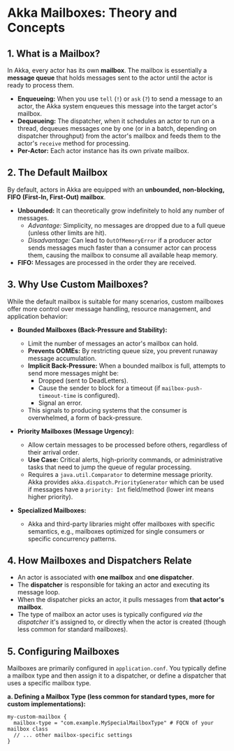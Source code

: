 # Akka Mailboxes: Theory and Concepts

## 1. What is a Mailbox?

In Akka, every actor has its own **mailbox**. The mailbox is essentially a **message queue** that holds messages sent to the actor until the actor is ready to process them.

-   **Enqueueing:** When you use `tell` (`!`) or `ask` (`?`) to send a message to an actor, the Akka system enqueues this message into the target actor's mailbox.
-   **Dequeueing:** The dispatcher, when it schedules an actor to run on a thread, dequeues messages one by one (or in a batch, depending on dispatcher throughput) from the actor's mailbox and feeds them to the actor's `receive` method for processing.
-   **Per-Actor:** Each actor instance has its own private mailbox.

## 2. The Default Mailbox

By default, actors in Akka are equipped with an **unbounded, non-blocking, FIFO (First-In, First-Out) mailbox**.
-   **Unbounded:** It can theoretically grow indefinitely to hold any number of messages.
    -   *Advantage:* Simplicity, no messages are dropped due to a full queue (unless other limits are hit).
    -   *Disadvantage:* Can lead to `OutOfMemoryError` if a producer actor sends messages much faster than a consumer actor can process them, causing the mailbox to consume all available heap memory.
-   **FIFO:** Messages are processed in the order they are received.

## 3. Why Use Custom Mailboxes?

While the default mailbox is suitable for many scenarios, custom mailboxes offer more control over message handling, resource management, and application behavior:

-   **Bounded Mailboxes (Back-Pressure and Stability):**
    -   Limit the number of messages an actor's mailbox can hold.
    -   **Prevents OOMEs:** By restricting queue size, you prevent runaway message accumulation.
    -   **Implicit Back-Pressure:** When a bounded mailbox is full, attempts to send more messages might be:
        -   Dropped (sent to DeadLetters).
        -   Cause the sender to block for a timeout (if `mailbox-push-timeout-time` is configured).
        -   Signal an error.
    -   This signals to producing systems that the consumer is overwhelmed, a form of back-pressure.

-   **Priority Mailboxes (Message Urgency):**
    -   Allow certain messages to be processed before others, regardless of their arrival order.
    -   **Use Case:** Critical alerts, high-priority commands, or administrative tasks that need to jump the queue of regular processing.
    -   Requires a `java.util.Comparator` to determine message priority. Akka provides `akka.dispatch.PriorityGenerator` which can be used if messages have a `priority: Int` field/method (lower int means higher priority).

-   **Specialized Mailboxes:**
    -   Akka and third-party libraries might offer mailboxes with specific semantics, e.g., mailboxes optimized for single consumers or specific concurrency patterns.

## 4. How Mailboxes and Dispatchers Relate

-   An actor is associated with **one mailbox** and **one dispatcher**.
-   The **dispatcher** is responsible for taking an actor and executing its message loop.
-   When the dispatcher picks an actor, it pulls messages from **that actor's mailbox**.
-   The type of mailbox an actor uses is typically configured *via the dispatcher* it's assigned to, or directly when the actor is created (though less common for standard mailboxes).

## 5. Configuring Mailboxes

Mailboxes are primarily configured in `application.conf`. You typically define a mailbox type and then assign it to a dispatcher, or define a dispatcher that uses a specific mailbox type.

**a. Defining a Mailbox Type (less common for standard types, more for custom implementations):**
```hocon
my-custom-mailbox {
  mailbox-type = "com.example.MySpecialMailboxType" # FQCN of your mailbox class
  // ... other mailbox-specific settings
}